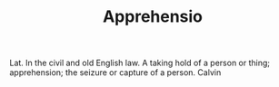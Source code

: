 ---
title: Apprehensio
letter: A
permalink: "/definitions/apprehensio.html"
body: Lat. In the civil and old English law. A taking hold of a person or thing; apprehension;
  the seizure or capture of a person. Calvin
published_at: '2018-07-07'
layout: post
---